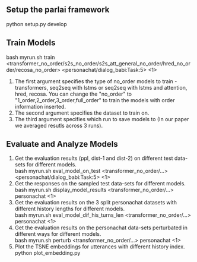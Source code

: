 ## Setup the parlai framework
python setup.py develop

## Train Models

bash myrun.sh train <transformer_no_order/s2s_no_order/s2s_att_general_no_order/hred_no_order/recosa_no_order> <personachat/dialog_babi:Task:5> <1>

1. The first argument specifies the type of no_order models to train - transformers, seq2seq with lstms or seq2seq with lstms and attention, hred, recosa. You can change the "no_order" to "1_order,2_order,3_order,full_order" to train the models with order information inserted.
2. The second argument specifies the dataset to train on.
3. The third argument specifies which run to save models to (In our paper we averaged resutls across 3 runs).

## Evaluate and Analyze Models

1. Get the evaluation results (ppl, dist-1 and dist-2) on different test data-sets for different models.  
bash myrun.sh eval_model_on_test <transformer_no_order/...> <personachat/dialog_babi:Task:5> <1>  
2. Get the responses on the sampled test data-sets for different models.  
bash myrun.sh display_model_results <transformer_no_order/...> personachat <1>  
3. Get the evaluation results on the 3 split personachat datasets with different history lengths for different models.  
bash myrun.sh eval_model_dif_his_turns_len <transformer_no_order/...> personachat <1>
4. Get the evaluation results on the personachat data-sets perturbated in different ways for different models.  
bash myrun.sh perturb <transformer_no_order/...> personachat <1>
5. Plot the TSNE embeddings for utterances with different history index.  
python plot_embedding.py






